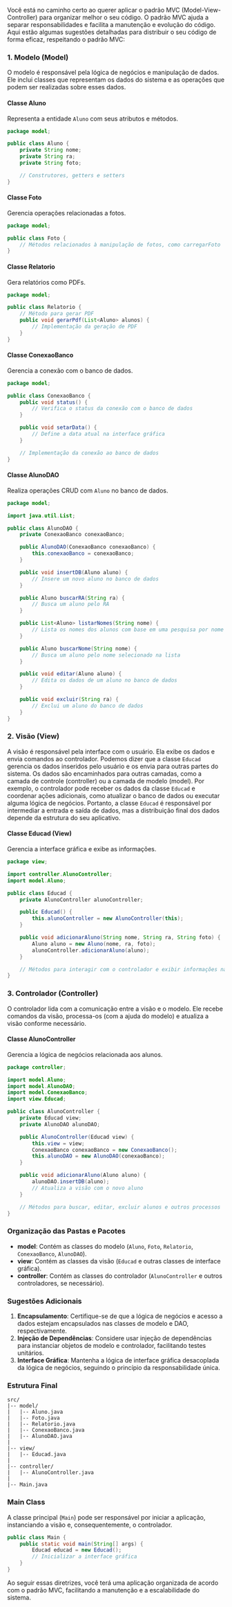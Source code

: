 Você está no caminho certo ao querer aplicar o padrão MVC (Model-View-Controller) para organizar melhor o seu código. O padrão MVC ajuda a separar responsabilidades e facilita a manutenção e evolução do código. Aqui estão algumas sugestões detalhadas para distribuir o seu código de forma eficaz, respeitando o padrão MVC:

### 1. Modelo (Model)

O modelo é responsável pela lógica de negócios e manipulação de dados. Ele inclui classes que representam os dados do sistema e as operações que podem ser realizadas sobre esses dados.

#### Classe Aluno
Representa a entidade `Aluno` com seus atributos e métodos.

```java
package model;

public class Aluno {
    private String nome;
    private String ra;
    private String foto;

    // Construtores, getters e setters
}
```

#### Classe Foto
Gerencia operações relacionadas a fotos.

```java
package model;

public class Foto {
    // Métodos relacionados à manipulação de fotos, como carregarFoto
}
```

#### Classe Relatorio
Gera relatórios como PDFs.

```java
package model;

public class Relatorio {
    // Método para gerar PDF
    public void gerarPdf(List<Aluno> alunos) {
        // Implementação da geração de PDF
    }
}
```

#### Classe ConexaoBanco
Gerencia a conexão com o banco de dados.

```java
package model;

public class ConexaoBanco {
    public void status() {
        // Verifica o status da conexão com o banco de dados
    }

    public void setarData() {
        // Define a data atual na interface gráfica
    }

    // Implementação da conexão ao banco de dados
}
```

#### Classe AlunoDAO
Realiza operações CRUD com `Aluno` no banco de dados.

```java
package model;

import java.util.List;

public class AlunoDAO {
    private ConexaoBanco conexaoBanco;

    public AlunoDAO(ConexaoBanco conexaoBanco) {
        this.conexaoBanco = conexaoBanco;
    }

    public void insertDB(Aluno aluno) {
        // Insere um novo aluno no banco de dados
    }

    public Aluno buscarRA(String ra) {
        // Busca um aluno pelo RA
    }

    public List<Aluno> listarNomes(String nome) {
        // Lista os nomes dos alunos com base em uma pesquisa por nome
    }

    public Aluno buscarNome(String nome) {
        // Busca um aluno pelo nome selecionado na lista
    }

    public void editar(Aluno aluno) {
        // Edita os dados de um aluno no banco de dados
    }

    public void excluir(String ra) {
        // Exclui um aluno do banco de dados
    }
}
```

### 2. Visão (View)

A visão é responsável pela interface com o usuário. Ela exibe os dados e envia comandos ao controlador. Podemos dizer que a classe `Educad` gerencia os dados inseridos pelo usuário e os envia para outras partes do sistema. Os dados são encaminhados para outras camadas, como a camada de controle (controller) ou a camada de modelo (model). Por exemplo, o controlador pode receber os dados da classe `Educad` e coordenar ações adicionais, como atualizar o banco de dados ou executar alguma lógica de negócios. Portanto, a classe `Educad` é responsável por intermediar a entrada e saída de dados, mas a distribuição final dos dados depende da estrutura do seu aplicativo.

#### Classe Educad (View)
Gerencia a interface gráfica e exibe as informações.

```java
package view;

import controller.AlunoController;
import model.Aluno;

public class Educad {
    private AlunoController alunoController;

    public Educad() {
        this.alunoController = new AlunoController(this);
    }

    public void adicionarAluno(String nome, String ra, String foto) {
        Aluno aluno = new Aluno(nome, ra, foto);
        alunoController.adicionarAluno(aluno);
    }

    // Métodos para interagir com o controlador e exibir informações na interface gráfica
}
```

### 3. Controlador (Controller)

O controlador lida com a comunicação entre a visão e o modelo. Ele recebe comandos da visão, processa-os (com a ajuda do modelo) e atualiza a visão conforme necessário.

#### Classe AlunoController
Gerencia a lógica de negócios relacionada aos alunos.

```java
package controller;

import model.Aluno;
import model.AlunoDAO;
import model.ConexaoBanco;
import view.Educad;

public class AlunoController {
    private Educad view;
    private AlunoDAO alunoDAO;

    public AlunoController(Educad view) {
        this.view = view;
        ConexaoBanco conexaoBanco = new ConexaoBanco();
        this.alunoDAO = new AlunoDAO(conexaoBanco);
    }

    public void adicionarAluno(Aluno aluno) {
        alunoDAO.insertDB(aluno);
        // Atualiza a visão com o novo aluno
    }

    // Métodos para buscar, editar, excluir alunos e outros processos
}
```

### Organização das Pastas e Pacotes

- **model**: Contém as classes do modelo (`Aluno`, `Foto`, `Relatorio`, `ConexaoBanco`, `AlunoDAO`).
- **view**: Contém as classes da visão (`Educad` e outras classes de interface gráfica).
- **controller**: Contém as classes do controlador (`AlunoController` e outros controladores, se necessário).

### Sugestões Adicionais

1. **Encapsulamento**: Certifique-se de que a lógica de negócios e acesso a dados estejam encapsulados nas classes de modelo e DAO, respectivamente.
2. **Injeção de Dependências**: Considere usar injeção de dependências para instanciar objetos de modelo e controlador, facilitando testes unitários.
3. **Interface Gráfica**: Mantenha a lógica de interface gráfica desacoplada da lógica de negócios, seguindo o princípio da responsabilidade única.

### Estrutura Final

```
src/
|-- model/
|   |-- Aluno.java
|   |-- Foto.java
|   |-- Relatorio.java
|   |-- ConexaoBanco.java
|   |-- AlunoDAO.java
|
|-- view/
|   |-- Educad.java
|
|-- controller/
|   |-- AlunoController.java
|
|-- Main.java
```

### Main Class

A classe principal (`Main`) pode ser responsável por iniciar a aplicação, instanciando a visão e, consequentemente, o controlador.

```java
public class Main {
    public static void main(String[] args) {
        Educad educad = new Educad();
        // Inicializar a interface gráfica
    }
}
```

Ao seguir essas diretrizes, você terá uma aplicação organizada de acordo com o padrão MVC, facilitando a manutenção e a escalabilidade do sistema.